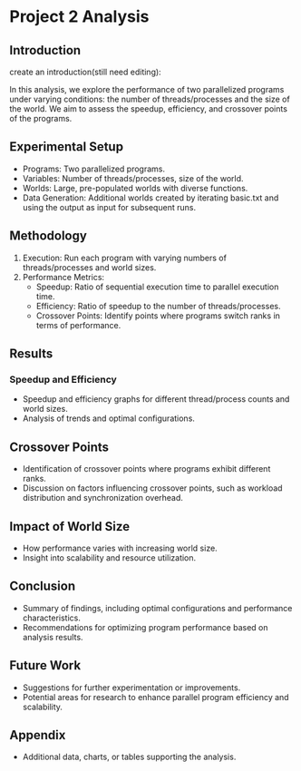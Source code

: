 # Project 2 Analysis

## Introduction 

create an introduction(still need editing): 

In this analysis, we explore the performance of two parallelized programs under varying conditions: the number of threads/processes and the size of the world. We aim to assess the speedup, efficiency, and crossover points of the programs.

## Experimental Setup

* Programs: Two parallelized programs.
* Variables: Number of threads/processes, size of the world.
* Worlds: Large, pre-populated worlds with diverse functions.
* Data Generation: Additional worlds created by iterating basic.txt and using the output as input for subsequent runs.

## Methodology

1. Execution: Run each program with varying numbers of threads/processes and world sizes.
2. Performance Metrics:
    * Speedup: Ratio of sequential execution time to parallel execution time.
    * Efficiency: Ratio of speedup to the number of threads/processes.
    * Crossover Points: Identify points where programs switch ranks in terms of performance.

## Results
### Speedup and Efficiency

* Speedup and efficiency graphs for different thread/process counts and world sizes.
* Analysis of trends and optimal configurations.

## Crossover Points

* Identification of crossover points where programs exhibit different ranks.
* Discussion on factors influencing crossover points, such as workload distribution and synchronization overhead.

## Impact of World Size
* How performance varies with increasing world size.
* Insight into scalability and resource utilization.

## Conclusion

* Summary of findings, including optimal configurations and performance characteristics.
* Recommendations for optimizing program performance based on analysis results.

## Future Work

* Suggestions for further experimentation or improvements.
* Potential areas for research to enhance parallel program efficiency and scalability.

## Appendix

* Additional data, charts, or tables supporting the analysis.